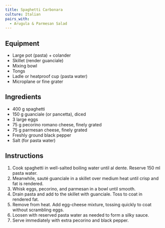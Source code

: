 ```yaml
---
title: Spaghetti Carbonara
culture: Italian
pairs_with:
  - Arugula & Parmesan Salad
---
```


## Equipment
- Large pot (pasta) + colander
- Skillet (render guanciale)
- Mixing bowl
- Tongs
- Ladle or heatproof cup (pasta water)
- Microplane or fine grater

## Ingredients
- 400 g spaghetti
- 150 g guanciale (or pancetta), diced
- 3 large eggs
- 75 g pecorino romano cheese, finely grated
- 75 g parmesan cheese, finely grated
- Freshly ground black pepper
- Salt (for pasta water)

## Instructions
1. Cook spaghetti in well-salted boiling water until al dente. Reserve 150 ml pasta water.
2. Meanwhile, sauté guanciale in a skillet over medium heat until crisp and fat is rendered.
3. Whisk eggs, pecorino, and parmesan in a bowl until smooth.
4. Drain pasta and add to the skillet with guanciale. Toss to coat in rendered fat.
5. Remove from heat. Add egg-cheese mixture, tossing quickly to coat without scrambling eggs.
6. Loosen with reserved pasta water as needed to form a silky sauce.
7. Serve immediately with extra pecorino and black pepper.
